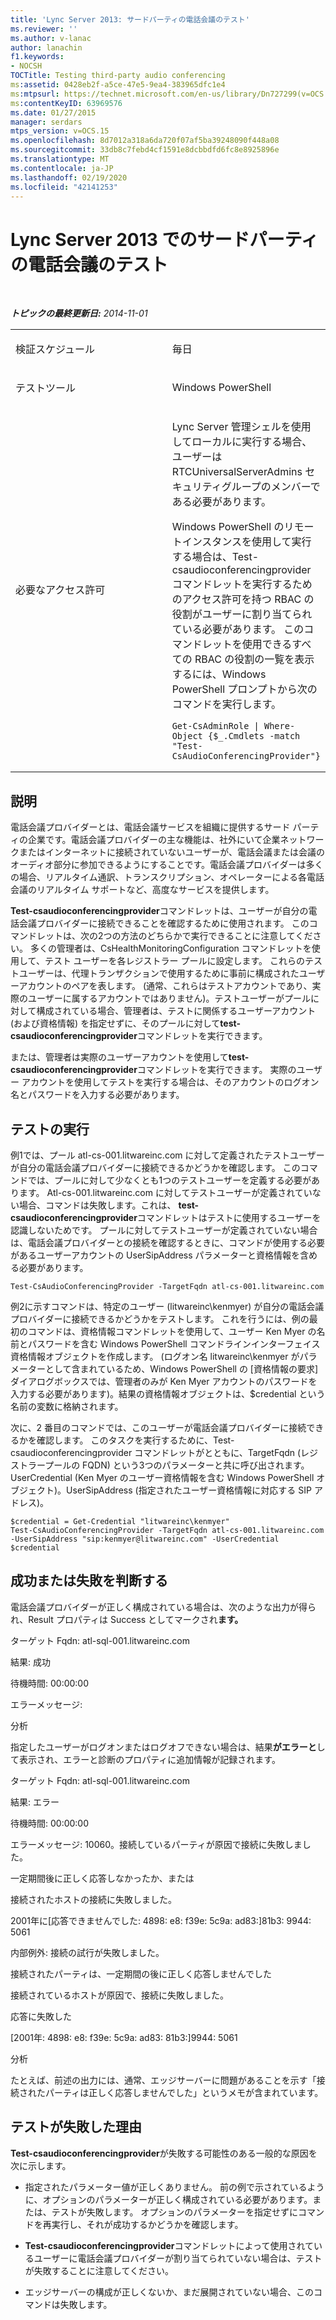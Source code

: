 ```yaml
---
title: 'Lync Server 2013: サードパーティの電話会議のテスト'
ms.reviewer: ''
ms.author: v-lanac
author: lanachin
f1.keywords:
- NOCSH
TOCTitle: Testing third-party audio conferencing
ms:assetid: 0428eb2f-a5ce-47e5-9ea4-383965dfc1e4
ms:mtpsurl: https://technet.microsoft.com/en-us/library/Dn727299(v=OCS.15)
ms:contentKeyID: 63969576
ms.date: 01/27/2015
manager: serdars
mtps_version: v=OCS.15
ms.openlocfilehash: 8d7012a318a6da720f07af5ba39248090f448a08
ms.sourcegitcommit: 33db8c7febd4cf1591e8dcbbdfd6fc8e8925896e
ms.translationtype: MT
ms.contentlocale: ja-JP
ms.lasthandoff: 02/19/2020
ms.locfileid: "42141253"
---
```

<div data-xmlns="http://www.w3.org/1999/xhtml">

<div class="topic" data-xmlns="http://www.w3.org/1999/xhtml" data-msxsl="urn:schemas-microsoft-com:xslt" data-cs="http://msdn.microsoft.com/">

<div data-asp="https://msdn2.microsoft.com/asp">

# <a name="testing-third-party-audio-conferencing-in-lync-server-2013"></a>Lync Server 2013 でのサードパーティの電話会議のテスト

</div>

<div id="mainSection">

<div id="mainBody">

<span> </span>

_**トピックの最終更新日:** 2014-11-01_


<table>
<colgroup>
<col style="width: 50%" />
<col style="width: 50%" />
</colgroup>
<tbody>
<tr class="odd">
<td><p>検証スケジュール</p></td>
<td><p>毎日</p></td>
</tr>
<tr class="even">
<td><p>テストツール</p></td>
<td><p>Windows PowerShell</p></td>
</tr>
<tr class="odd">
<td><p>必要なアクセス許可</p></td>
<td><p>Lync Server 管理シェルを使用してローカルに実行する場合、ユーザーは RTCUniversalServerAdmins セキュリティグループのメンバーである必要があります。</p>
<p>Windows PowerShell のリモートインスタンスを使用して実行する場合は、Test-csaudioconferencingprovider コマンドレットを実行するためのアクセス許可を持つ RBAC の役割がユーザーに割り当てられている必要があります。 このコマンドレットを使用できるすべての RBAC の役割の一覧を表示するには、Windows PowerShell プロンプトから次のコマンドを実行します。</p>
<pre><code>Get-CsAdminRole | Where-Object {$_.Cmdlets -match &quot;Test-CsAudioConferencingProvider&quot;}</code></pre></td>
</tr>
</tbody>
</table>


<div>

## <a name="description"></a>説明

電話会議プロバイダーとは、電話会議サービスを組織に提供するサード パーティの企業です。電話会議プロバイダーの主な機能は、社外にいて企業ネットワークまたはインターネットに接続されていないユーザーが、電話会議または会議のオーディオ部分に参加できるようにすることです。電話会議プロバイダーは多くの場合、リアルタイム通訳、トランスクリプション、オペレーターによる各電話会議のリアルタイム サポートなど、高度なサービスを提供します。

**Test-csaudioconferencingprovider**コマンドレットは、ユーザーが自分の電話会議プロバイダーに接続できることを確認するために使用されます。 このコマンドレットは、次の2つの方法のどちらかで実行できることに注意してください。 多くの管理者は、CsHealthMonitoringConfiguration コマンドレットを使用して、テスト ユーザーを各レジストラー プールに設定します。 これらのテストユーザーは、代理トランザクションで使用するために事前に構成されたユーザーアカウントのペアを表します。 (通常、これらはテストアカウントであり、実際のユーザーに属するアカウントではありません)。テストユーザーがプールに対して構成されている場合、管理者は、テストに関係するユーザーアカウント (および資格情報) を指定せずに、そのプールに対して**test-csaudioconferencingprovider**コマンドレットを実行できます。

または、管理者は実際のユーザーアカウントを使用して**test-csaudioconferencingprovider**コマンドレットを実行できます。 実際のユーザー アカウントを使用してテストを実行する場合は、そのアカウントのログオン名とパスワードを入力する必要があります。

</div>

<div>

## <a name="running-the-test"></a>テストの実行

例1では、プール atl-cs-001.litwareinc.com に対して定義されたテストユーザーが自分の電話会議プロバイダーに接続できるかどうかを確認します。 このコマンドでは、プールに対して少なくとも1つのテストユーザーを定義する必要があります。 Atl-cs-001.litwareinc.com に対してテストユーザーが定義されていない場合、コマンドは失敗します。これは、 **test-csaudioconferencingprovider**コマンドレットはテストに使用するユーザーを認識しないためです。 プールに対してテストユーザーが定義されていない場合は、電話会議プロバイダーとの接続を確認するときに、コマンドが使用する必要があるユーザーアカウントの UserSipAddress パラメーターと資格情報を含める必要があります。

    Test-CsAudioConferencingProvider -TargetFqdn atl-cs-001.litwareinc.com 

例2に示すコマンドは、特定のユーザー (litwareinc\\kenmyer) が自分の電話会議プロバイダーに接続できるかどうかをテストします。 これを行うには、例の最初のコマンドは、資格情報コマンドレットを使用して、ユーザー Ken Myer の名前とパスワードを含む Windows PowerShell コマンドラインインターフェイス資格情報オブジェクトを作成します。 (ログオン名 litwareinc\\kenmyer がパラメーターとして含まれているため、Windows PowerShell の [資格情報の要求] ダイアログボックスでは、管理者のみが Ken Myer アカウントのパスワードを入力する必要があります)。結果の資格情報オブジェクトは、$credential という名前の変数に格納されます。

次に、2 番目のコマンドでは、このユーザーが電話会議プロバイダーに接続できるかを確認します。 このタスクを実行するために、Test-csaudioconferencingprovider コマンドレットがとともに、TargetFqdn (レジストラープールの FQDN) という3つのパラメーターと共に呼び出されます。UserCredential (Ken Myer のユーザー資格情報を含む Windows PowerShell オブジェクト)。UserSipAddress (指定されたユーザー資格情報に対応する SIP アドレス)。

    $credential = Get-Credential "litwareinc\kenmyer" 
    Test-CsAudioConferencingProvider -TargetFqdn atl-cs-001.litwareinc.com -UserSipAddress "sip:kenmyer@litwareinc.com" -UserCredential $credential

</div>

<div>

## <a name="determining-success-or-failure"></a>成功または失敗を判断する

電話会議プロバイダーが正しく構成されている場合は、次のような出力が得られ、Result プロパティは Success としてマークされ**ます。**

ターゲット Fqdn: atl-sql-001.litwareinc.com

結果: 成功

待機時間: 00:00:00

エラーメッセージ:

分析

指定したユーザーがログオンまたはログオフできない場合は、結果**がエラーと**して表示され、エラーと診断のプロパティに追加情報が記録されます。

ターゲット Fqdn: atl-sql-001.litwareinc.com

結果: エラー

待機時間: 00:00:00

エラーメッセージ: 10060。接続しているパーティが原因で接続に失敗しました。

一定期間後に正しく応答しなかったか、または

接続されたホストの接続に失敗しました。

2001年に\[応答できませんでした: 4898: e8: f39e: 5c9a: ad83:\]81b3: 9944: 5061

内部例外: 接続の試行が失敗しました。

接続されたパーティは、一定期間の後に正しく応答しませんでした

接続されているホストが原因で、接続に失敗しました。

応答に失敗した

\[2001年: 4898: e8: f39e: 5c9a: ad83: 81b3:\]9944: 5061

分析

たとえば、前述の出力には、通常、エッジサーバーに問題があることを示す「接続されたパーティは正しく応答しませんでした」というメモが含まれています。

</div>

<div>

## <a name="reasons-why-the-test-might-have-failed"></a>テストが失敗した理由

**Test-csaudioconferencingprovider**が失敗する可能性のある一般的な原因を次に示します。

  - 指定されたパラメーター値が正しくありません。 前の例で示されているように、オプションのパラメーターが正しく構成されている必要があります。または、テストが失敗します。 オプションのパラメーターを指定せずにコマンドを再実行し、それが成功するかどうかを確認します。

  - **Test-csaudioconferencingprovider**コマンドレットによって使用されているユーザーに電話会議プロバイダーが割り当てられていない場合は、テストが失敗することに注意してください。

  - エッジサーバーの構成が正しくないか、まだ展開されていない場合、このコマンドは失敗します。

</div>

</div>

<span> </span>

</div>

</div>

</div>

